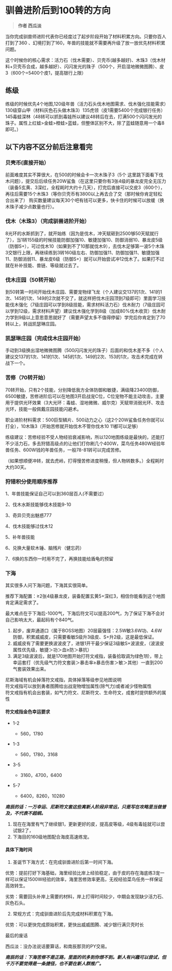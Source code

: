 # 驯兽进阶后到100转的方向

> **作者 西瓜淡**

当你完成驯兽师进阶代表你已经度过了起步阶段开始了材料积累方向。只要你百人打到了360 、幻境打到了160，年兽的技能就不需要再升级了放一放优先材料积累问题。

这个时候你的核心需求：活力石（伐木需要）、贝壳币\(越多越好\)、木珠3（伐木材料\+贝壳币合成，越多越好）、闪闪发光的珠子（500个，开启湿地微微图腾）、皮3（600个=5400个皮1，提高银行上限）   

## 练级

练级的时候优先4个地图,120级年兽（活力石头伐木地图需求、伐木强化技能需求）130级穿山甲（材料灰色石头做木珠3）135虎领（皮1需要5400个完成银行任务）145毒蛙深林（48转可以抓到毒娃所以建议48转后在去，打满500个闪闪发光的珠子。属性上红蛙>金蛙>橙蛙>蓝蛙，但整体区别不大，除了蓝蛙随意用一个毒8即可。）

## 以下内容不区分前后注意看完

### 贝壳币\(直接开始）

前面难度其实不算很大，在500的时候会卡一次木珠子3（5个 这里跳下面看下伐木问题），提交后后续任务20W鲨鱼（在这里只要你有3张4级的暴龙皮完全无压力（装备5玄黄、3深红，全程耗时大约十几天），打完后直接可以交皮3（600个），再往后需要15个木珠3（等你贝壳币有3800以上再去合了交（那时候你肯定轻松合出来了） 购买数量建议每天30个吧有钱可以更多，快卡住的时候可以放缓（换木珠子减少点数量也行）。

### 伐木（木珠3）（完成驯兽进阶开始）

8光环的水斯抓到了，就开始练（因为是伐木，冲天赋砸到2500够50天赋就行了），当1转155级的时候技能防御加强10、敏捷加强10、防御消弱10、暴龙皮5级（防御S\+），可过伐木10（如果到不了10那就伐木9），去伐木足够第一波5个木珠3交银行上限，再继续练到3转160级左右、防御加强11、防御加强11、敏捷加强11、防御消弱11、暴龙皮6级（防御S\+）就可以开始尝试冲12伐木了。如果打不过就在补补技能、兽链、等级就过去了。

### 伐木庄园（50转开始）

到50转第一时间开始伐木庄园、需要宠物绿飞龙（个人建议交137的1次、141的1次、145的1次、149的2次就不交了，就这样把伐木庄园顶到7级即可）里面学习技能伐木强化（7级庄园可以学到8级技能，需求材料活力石）伐木耐力（7级庄园可以学到12级，需求材料声望）建议伐木强化学到8级（加成80%伐木收货）伐木耐力学到9级以上意思意思就好了（需要声望太多不值得停留）学完后你肯定到了70转以上，转战凯瑟琳庄园。

### 凯瑟琳庄园（完成伐木庄园开始）

手动到3级换出湿地微微图腾（500闪闪发光的珠子）后面的和伐木差不多（个人建议交137的1次、141的1次、145的1次、149的2次、153的1次，攻击术完成在转战下一个。

### 苦修（70转开始）

70转开始，只有2个技能，分别降低我方全体防御和敏捷，满级降23400防御，6500敏捷，苦修进阶后可以在地图3开启战宠C位，C位宠物不能主动攻击，主要用于提供光环效果（3大光环：毒蛙、湿地微微、威尔克）天赋带消弱光环、攻击光环，技能一般佩戴庄园技能闪避术。

职业进阶材料需求：500巨型鳞片、500动力之心（这2个20W鲨鱼任务你就可以打全），10木珠3（开始苦修就开始伐木不管你伐木10 11都可以足够）

练级建议：苦修经验不受人物经验衰减影响，所以120地图练级是最快的，还能打不少活力石，多去狩猎高级点的让他们打你刷几个400W，菜鸟任务480W经验年兽任务、600W钱的年兽任务，一般78\-81转可以完成苦修。

（如果想顺便冲转，就去虎岭，打得慢苦修进度稍慢，但人物转数多。）全程耗时大约30天。

### 狩猎积分使用顺序推荐

1、年兽技能保证自己可以到360层百人\(不需要过）

2、伐木水斯技能够伐木技能9\-10

3、奇异贝壳出魅惑777

4、伐木技能够过伐木12

5、补年兽技能

6、兑换大量软木锤、脑残片（健忘药）

7、6换的东西你一时用不完了，再换技能给盾龟的预留

### 下海

其实很多人问下海问题，下海其实很简单。

推荐下海配置：≥2张4级暴龙皮，装备配置玄黄5\+深红3，相信你能看到这个地图肯定满足需求了。

最大难点在于下海后\-1000气，下海后符文可以提高200气，为了保证下海不会对自己影响太大，最起码有个840气。

1. 起步，废弃通道口（属于BOSS地图）20层最强怪：2\.5W敏3\.6W功、4\.6W防御，积累威威皮，只需要看敏S级升3级皮、S\+升2级，这是最低保证。
2. 威威皮有了需要更换波波皮了，进银1开干最少保证3级敏S\+波波皮，（波波皮属性优先级，敏捷＞功＞血≥防＞暴抗）
3. 满足3级波波后，就是170地图开始打符文戒指，装备拾取调为绿色1阶，带上幸运套打（优先级气力符文套装＞暴击率≥暴击伤害＞敏＞其他）一直到200气套装效果出来。

尼斯海域有机会掉落符文戒指，具体掉落等级参见地图说明  
符文戒指可以放到勇者图腾给出战宠物增加属性\(除气力\)或者减少怪物属性  
符文戒指有机会出套装，如气力符文、尼斯符文、生命符文，成套时提供额外的属性  

#### 符文戒指金色幸运要求

- 1-2  
  - 560，1780  

- 1-3  
  - 560，1780，3168   

- 3-5  
  - 3160，4700，6400  

- 5-7  
  - 6400，8260，10280  



***南辰的话：一万幸运、尼斯符文套这些离新人阶段非常远，只是写在攻略里当做普及，不代表不超纲。***



1. 现在在海里有气了继续银1，更新更好的皮，提高皮等级，4级有毒娃就可以尝试银2了，
2. 下海目的160级地图配合海皮高速练宠。

#### 具体下海时间

1. 圣诞节下海方式：在完成驯兽进阶后第一时间下海。

优势：提前打好下海基础，海里经验比岸上经验稳定，由于皮的存在海底练3宠一样可以保证1500W经验的效率，海里苦修效率更高，无视经验菜鸟任务一样保证高效转生。

劣势：需要回头补岸上需要的材料，岸上打得时间较少，中期会发现缺少活力石、灰色石头。

2. 常规方式：完成驯兽进阶后先完成材料积累在下海。

优势：可以更快完成原始积累，更快出威威图腾、减少银行满贝壳时长



最后的废话

西瓜淡：没办法说话要算话，和南辰那货的PY交易。

***南辰的话：下海苦修不是正路，里面的坑多到你想不到。新人有兴趣可以尝试，但千万不要觉得是一条捷径，也不要在新人群推广。***

